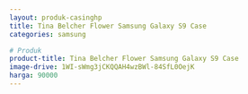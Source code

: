 ```yaml
---
layout: produk-casinghp
title: Tina Belcher Flower Samsung Galaxy S9 Case
categories: samsung

# Produk
product-title: Tina Belcher Flower Samsung Galaxy S9 Case
image-drive: 1WI-sWmg3jCKQQAH4wzBWl-84SfL0OejK
harga: 90000
---
```

